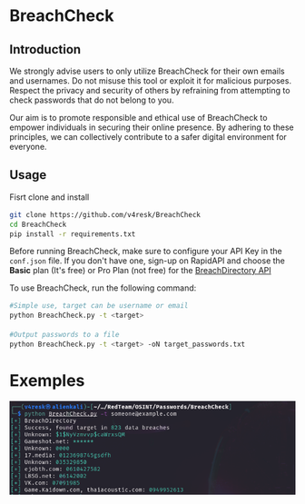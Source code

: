# BreachCheck

## Introduction

We strongly advise users to only utilize BreachCheck for their own emails and usernames. Do not misuse this tool or exploit it for malicious purposes. Respect the privacy and security of others by refraining from attempting to check passwords that do not belong to you.

Our aim is to promote responsible and ethical use of BreachCheck to empower individuals in securing their online presence. By adhering to these principles, we can collectively contribute to a safer digital environment for everyone.

## Usage

Fisrt clone and install
```bash
git clone https://github.com/v4resk/BreachCheck
cd BreachCheck
pip install -r requirements.txt
```

Before running BreachCheck, make sure to configure your API Key in the `conf.json` file. If you don't have one, sign-up on RapidAPI and choose the **Basic** plan (It's free) or Pro Plan (not free) for the [BreachDirectory API](https://rapidapi.com/rohan-patra/api/breachdirectory/)


To use BreachCheck, run the following command:
```bash
#Simple use, target can be username or email
python BreachCheck.py -t <target>

#Output passwords to a file
python BreachCheck.py -t <target> -oN target_passwords.txt
```

# Exemples 

![Email Target](/assets/screenshot_email_target.png)
